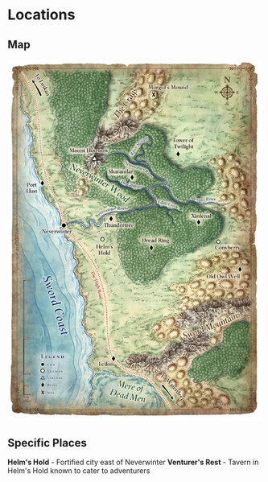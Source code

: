 # Locations

## Map
![Neverwinter region of the Sword Coast](images/neverwinter-region.jpg)

## Specific Places

**Helm's Hold** - Fortified city east of Neverwinter
**Venturer's Rest** - Tavern in Helm's Hold known to cater to adventurers